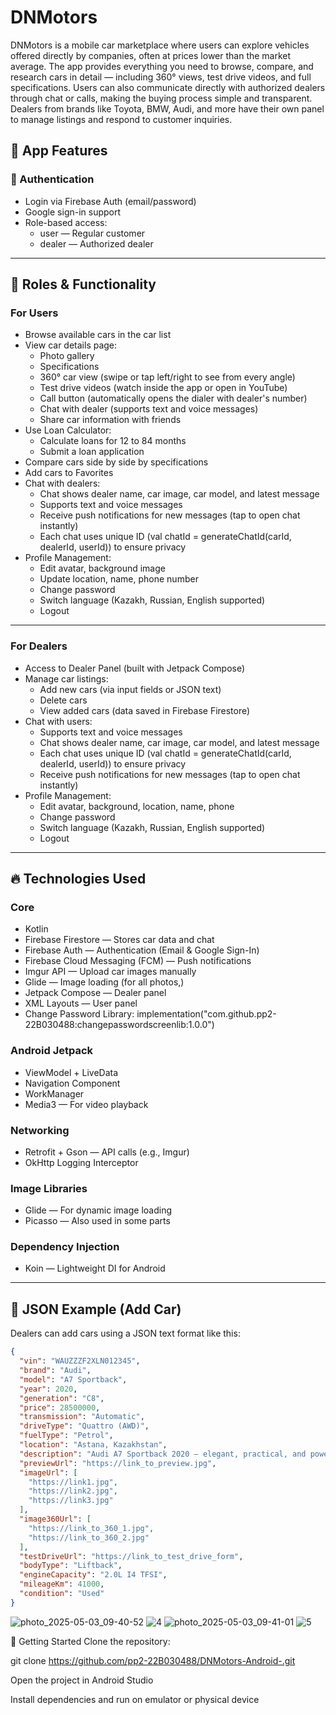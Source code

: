 # DNMotors

DNMotors is a mobile car marketplace where users can explore vehicles offered directly by companies, often at prices lower than the market average. The app provides everything you need to browse, compare, and research cars in detail — including 360° views, test drive videos, and full specifications. Users can also communicate directly with authorized dealers through chat or calls, making the buying process simple and transparent. Dealers from brands like Toyota, BMW, Audi, and more have their own panel to manage listings and respond to customer inquiries.

## 🚗 App Features

### 🔑 Authentication
- Login via Firebase Auth (email/password)
- Google sign-in support
- Role-based access:
  - user — Regular customer
  - dealer — Authorized dealer

---

## 👥 Roles & Functionality

### For Users
- Browse available cars in the car list
- View car details page:
  - Photo gallery
  - Specifications
  - 360° car view (swipe or tap left/right to see from every angle)
  - Test drive videos (watch inside the app or open in YouTube)
  - Call button (automatically opens the dialer with dealer's number)
  - Chat with dealer (supports text and voice messages)
  - Share car information with friends
- Use Loan Calculator:
  - Calculate loans for 12 to 84 months
  - Submit a loan application
- Compare cars side by side by specifications
- Add cars to Favorites
- Chat with dealers:
  - Chat shows dealer name, car image, car model, and latest message
  - Supports text and voice messages
  - Receive push notifications for new messages (tap to open chat instantly)
  - Each chat uses unique ID (val chatId = generateChatId(carId, dealerId, userId)) to ensure privacy
- Profile Management:
  - Edit avatar, background image
  - Update location, name, phone number
  - Change password
  - Switch language (Kazakh, Russian, English supported)
  - Logout

---

### For Dealers
- Access to Dealer Panel (built with Jetpack Compose)
- Manage car listings:
  - Add new cars (via input fields or JSON text)
  - Delete cars
  - View added cars (data saved in Firebase Firestore)
- Chat with users:
  - Supports text and voice messages
  - Chat shows dealer name, car image, car model, and latest message
  - Each chat uses unique ID (val chatId = generateChatId(carId, dealerId, userId)) to ensure privacy
  - Receive push notifications for new messages (tap to open chat instantly)
- Profile Management:
  - Edit avatar, background, location, name, phone
  - Change password
  - Switch language (Kazakh, Russian, English supported)
  - Logout

---

## 🔥 Technologies Used

### Core
- Kotlin
- Firebase Firestore — Stores car data and chat
- Firebase Auth — Authentication (Email & Google Sign-In)
- Firebase Cloud Messaging (FCM) — Push notifications
- Imgur API — Upload car images manually
- Glide — Image loading (for all photos,)
- Jetpack Compose — Dealer panel
- XML Layouts — User panel
- Change Password Library:
implementation("com.github.pp2-22B030488:changepasswordscreenlib:1.0.0")
### Android Jetpack
- ViewModel + LiveData
- Navigation Component
- WorkManager
- Media3 — For video playback
### Networking
- Retrofit + Gson — API calls (e.g., Imgur)
- OkHttp Logging Interceptor
### Image Libraries
- Glide — For dynamic image loading
- Picasso — Also used in some parts
### Dependency Injection
- Koin — Lightweight DI for Android

---

## 📄 JSON Example (Add Car)
Dealers can add cars using a JSON text format like this:

```json
{
  "vin": "WAUZZZF2XLN012345",
  "brand": "Audi",
  "model": "A7 Sportback",
  "year": 2020,
  "generation": "C8",
  "price": 28500000,
  "transmission": "Automatic",
  "driveType": "Quattro (AWD)",
  "fuelType": "Petrol",
  "location": "Astana, Kazakhstan",
  "description": "Audi A7 Sportback 2020 — elegant, practical, and powerful.",
  "previewUrl": "https://link_to_preview.jpg",
  "imageUrl": [
    "https://link1.jpg",
    "https://link2.jpg",
    "https://link3.jpg"
  ],
  "image360Url": [
    "https://link_to_360_1.jpg",
    "https://link_to_360_2.jpg"
  ],
  "testDriveUrl": "https://link_to_test_drive_form",
  "bodyType": "Liftback",
  "engineCapacity": "2.0L I4 TFSI",
  "mileageKm": 41000,
  "condition": "Used"
}

```


![photo_2025-05-03_09-40-52](https://github.com/user-attachments/assets/7c1dacee-9e6e-4bcc-a11a-4c369f6aa76b)
![4](https://github.com/user-attachments/assets/f970b7bd-52c8-4ee2-83d2-b8054a4f1eb4)
![photo_2025-05-03_09-41-01](https://github.com/user-attachments/assets/e23a28b7-daeb-4f7b-88e5-df041f1faa9a)
![5](https://github.com/user-attachments/assets/bd2017c0-5382-40fd-8a27-0358907ddc28)


🚀 Getting Started
Clone the repository: 

git clone https://github.com/pp2-22B030488/DNMotors-Android-.git

Open the project in Android Studio  

Install dependencies and run on emulator or physical device  
  
